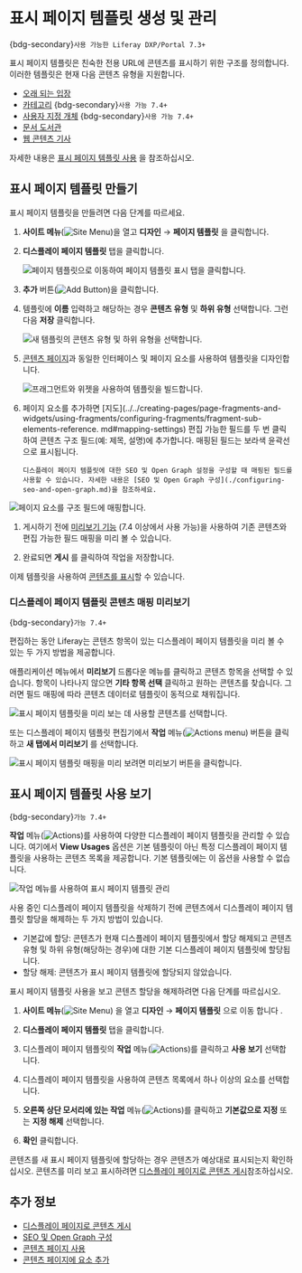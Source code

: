 
# 표시 페이지 템플릿 생성 및 관리

{bdg-secondary}`사용 가능한 Liferay DXP/Portal 7.3+`

표시 페이지 템플릿은 친숙한 전용 URL에 콘텐츠를 표시하기 위한 구조를 정의합니다. 이러한 템플릿은 현재 다음 콘텐츠 유형을 지원합니다.

* [오래 되는 입장](../../../content-authoring-and-management/blogs/getting-started-with-blogs.md)
* [카테고리](../../../content-authoring-and-management/tags-and-categories/defining-categories-and-vocabularies-for-content.md) {bdg-secondary}`사용 가능 7.4+`
* [사용자 지정 개체](../../../building-applications/objects/displaying-object-entries.md) {bdg-secondary}`사용 가능 7.4+`
* [문서 도서관](../../../content-authoring-and-management/documents-and-media/publishing-and-sharing/publishing-documents.md)
* [웹 콘텐츠 기사](../../../content-authoring-and-management/web-content/web-content-articles/adding-a-basic-web-content-article.md)

자세한 내용은 [표시 페이지 템플릿 사용](../using-display-page-templates.md) 을 참조하십시오.

## 표시 페이지 템플릿 만들기

표시 페이지 템플릿을 만들려면 다음 단계를 따르세요.

1. **사이트 메뉴**(![Site Menu](../../../images/icon-product-menu.png))을 열고 **디자인** &rarr; **페이지 템플릿** 을 클릭합니다.

1. **디스플레이 페이지 템플릿** 탭을 클릭합니다.

   ![페이지 템플릿으로 이동하여 페이지 템플릿 표시 탭을 클릭합니다.](./creating-and-managing-display-page-templates/images/02.png)

1. **추가** 버튼(![Add Button](./../../../images/icon-add.png))을 클릭합니다.

1. 템플릿에 **이름** 입력하고 해당하는 경우 **콘텐츠 유형** 및 **하위 유형** 선택합니다. 그런 다음 **저장** 클릭합니다.

   ![새 템플릿의 콘텐츠 유형 및 하위 유형을 선택합니다.](./creating-and-managing-display-page-templates/images/03.png)

1. [콘텐츠 페이지](../../creating-pages/using-content-pages/content-page-editor-ui-reference.md)과 동일한 인터페이스 및 페이지 요소를 사용하여 템플릿을 디자인합니다.

   ![프래그먼트와 위젯을 사용하여 템플릿을 빌드합니다.](./creating-and-managing-display-page-templates/images/04.png)

1. 페이지 요소를 추가하면 [지도](../../creating-pages/page-fragments-and-widgets/using-fragments/configuring-fragments/fragment-sub-elements-reference. md#mapping-settings) 편집 가능한 필드를 두 번 클릭하여 콘텐츠 구조 필드(예: 제목, 설명)에 추가합니다. 매핑된 필드는 보라색 윤곽선으로 표시됩니다.

   ```{tip}
   디스플레이 페이지 템플릿에 대한 SEO 및 Open Graph 설정을 구성할 때 매핑된 필드를 사용할 수 있습니다. 자세한 내용은 [SEO 및 Open Graph 구성](./configuring-seo-and-open-graph.md)을 참조하세요.
   ```

![페이지 요소를 구조 필드에 매핑합니다.](./creating-and-managing-display-page-templates/images/05.png) 

1. 게시하기 전에 [미리보기 기능](#preview-the-display-page-template-content-mappings) (7.4 이상에서 사용 가능)을 사용하여 기존 콘텐츠와 편집 가능한 필드 매핑을 미리 볼 수 있습니다.

1. 완료되면 **게시** 를 클릭하여 작업을 저장합니다.

이제 템플릿을 사용하여 [콘텐츠를 표시](./publishing-content-with-display-pages.md)할 수 있습니다.


### 디스플레이 페이지 템플릿 콘텐츠 매핑 미리보기

{bdg-secondary}`가능 7.4+`

편집하는 동안 Liferay는 콘텐츠 항목이 있는 디스플레이 페이지 템플릿을 미리 볼 수 있는 두 가지 방법을 제공합니다.

애플리케이션 메뉴에서 **미리보기** 드롭다운 메뉴를 클릭하고 콘텐츠 항목을 선택할 수 있습니다. 항목이 나타나지 않으면 **기타 항목 선택** 클릭하고 원하는 콘텐츠를 찾습니다. 그러면 필드 매핑에 따라 콘텐츠 데이터로 템플릿이 동적으로 채워집니다.

![표시 페이지 템플릿을 미리 보는 데 사용할 콘텐츠를 선택합니다.](./creating-and-managing-display-page-templates/images/07.png) 

또는 디스플레이 페이지 템플릿 편집기에서 **작업** 메뉴(![Actions menu](../../../images/icon-actions.png)) 버튼을 클릭하고 **새 탭에서 미리보기** 를 선택합니다.

![표시 페이지 템플릿 매핑을 미리 보려면 미리보기 버튼을 클릭합니다.](./creating-and-managing-display-page-templates/images/08.png) 

## 표시 페이지 템플릿 사용 보기

{bdg-secondary}`가능 7.4+`

**작업** 메뉴(![Actions](../../../images/icon-actions.png))를 사용하여 다양한 디스플레이 페이지 템플릿을 관리할 수 있습니다. 여기에서 **View Usages** 옵션은 기본 템플릿이 아닌 특정 디스플레이 페이지 템플릿을 사용하는 콘텐츠 목록을 제공합니다. 기본 템플릿에는 이 옵션을 사용할 수 없습니다.

![작업 메뉴를 사용하여 표시 페이지 템플릿 관리](./creating-and-managing-display-page-templates/images/06.png)

사용 중인 디스플레이 페이지 템플릿을 삭제하기 전에 콘텐츠에서 디스플레이 페이지 템플릿 할당을 해제하는 두 가지 방법이 있습니다.

* 기본값에 할당: 콘텐츠가 현재 디스플레이 페이지 템플릿에서 할당 해제되고 콘텐츠 유형 및 하위 유형(해당하는 경우)에 대한 기본 디스플레이 페이지 템플릿에 할당됩니다.
* 할당 해제: 콘텐츠가 표시 페이지 템플릿에 할당되지 않았습니다.

표시 페이지 템플릿 사용을 보고 콘텐츠 할당을 해제하려면 다음 단계를 따르십시오.

1. **사이트 메뉴**(![Site Menu](../../../images/icon-product-menu.png)) 을 열고 **디자인** &rarr; **페이지 템플릿** 으로 이동 합니다 .

1. **디스플레이 페이지 템플릿** 탭을 클릭합니다.

1. 디스플레이 페이지 템플릿의 **작업** 메뉴(![Actions](../../../images/icon-actions.png))를 클릭하고 **사용 보기** 선택합니다.

1. 디스플레이 페이지 템플릿을 사용하여 콘텐츠 목록에서 하나 이상의 요소를 선택합니다.

1. **오른쪽 상단 모서리에 있는 작업** 메뉴(![Actions](../../../images/icon-actions.png))를 클릭하고 **기본값으로 지정** 또는 **지정 해제** 선택합니다.

1. **확인** 클릭합니다.

콘텐츠를 새 표시 페이지 템플릿에 할당하는 경우 콘텐츠가 예상대로 표시되는지 확인하십시오. 콘텐츠를 미리 보고 표시하려면 [디스플레이 페이지로 콘텐츠 게시](./publishing-content-with-display-pages.md)참조하십시오.

## 추가 정보

* [디스플레이 페이지로 콘텐츠 게시](./publishing-content-with-display-pages.md)
* [SEO 및 Open Graph 구성](./configuring-seo-and-open-graph.md)
* [콘텐츠 페이지 사용](./../../creating-pages/using-content-pages.md)
* [콘텐츠 페이지에 요소 추가](../../creating-pages/using-content-pages/adding-elements-to-content-pages.md)
